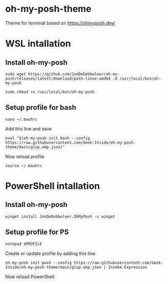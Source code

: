 # oh-my-posh-theme
Theme for terminal based on https://ohmyposh.dev/

# WSL intallation
## Install oh-my-posh

```sudo wget https://github.com/JanDeDobbeleer/oh-my-posh/releases/latest/download/posh-linux-amd64 -O /usr/local/bin/oh-my-posh```

```sudo chmod +x /usr/local/bin/oh-my-posh```

## Setup profile for bash

```nano ~/.bashrc```

Add this line and save

```eval "$(oh-my-posh init bash --config https://raw.githubusercontent.com/Geek-Inside/oh-my-posh-theme/main/glup.omp.json)"```

Now reload profile

 ```source ~/.bashrc```
 
# PowerShell intallation
## Install oh-my-posh

```winget install JanDeDobbeleer.OhMyPosh -s winget```

## Setup profile for PS

```notepad $PROFILE```

Create or update profile by adding this line

```oh-my-posh init pwsh --config https://raw.githubusercontent.com/Geek-Inside/oh-my-posh-theme/main/glup.omp.json | Invoke-Expression```

Now reload PowerShell
